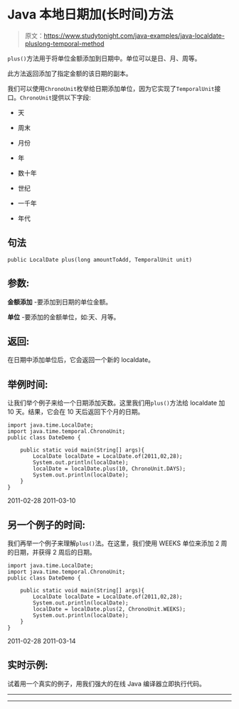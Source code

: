 # Java 本地日期加(长时间)方法

> 原文：<https://www.studytonight.com/java-examples/java-localdate-pluslong-temporal-method>

`plus()`方法用于将单位金额添加到日期中。单位可以是日、月、周等。

此方法返回添加了指定金额的该日期的副本。

我们可以使用`ChronoUnit`枚举给日期添加单位，因为它实现了`TemporalUnit`接口。`ChronoUnit`提供以下字段:

*   天

*   周末

*   月份

*   年

*   数十年

*   世纪

*   一千年

*   年代

## 句法

```
public LocalDate plus(long amountToAdd, TemporalUnit unit)
```

## 参数:

**金额添加** -要添加到日期的单位金额。

**单位** -要添加的金额单位，如:天、月等。

## 返回:

在日期中添加单位后，它会返回一个新的 localdate。

## 举例时间:

让我们举个例子来给一个日期添加天数。这里我们用`plus()`方法给 localdate 加 10 天。结果，它会在 10 天后返回下个月的日期。

```
import java.time.LocalDate;
import java.time.temporal.ChronoUnit;
public class DateDemo {

	public static void main(String[] args){  
		LocalDate localDate = LocalDate.of(2011,02,28);
		System.out.println(localDate);
		localDate = localDate.plus(10, ChronoUnit.DAYS);
		System.out.println(localDate);		
	}
}
```

2011-02-28
2011-03-10

## 另一个例子的时间:

我们再举一个例子来理解`plus()`法。在这里，我们使用 WEEKS 单位来添加 2 周的日期，并获得 2 周后的日期。

```
import java.time.LocalDate;
import java.time.temporal.ChronoUnit;
public class DateDemo {

	public static void main(String[] args){  
		LocalDate localDate = LocalDate.of(2011,02,28);
		System.out.println(localDate);
		localDate = localDate.plus(2, ChronoUnit.WEEKS);
		System.out.println(localDate);		
	}
}
```

2011-02-28
2011-03-14

## 实时示例:

试着用一个真实的例子，用我们强大的在线 Java 编译器立即执行代码。

* * *

* * *
